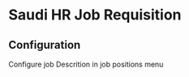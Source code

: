 Saudi HR Job Requisition
========================

Configuration
-------------
Configure job Descrition in job positions menu
